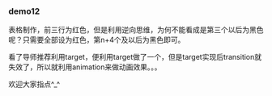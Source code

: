 ### demo12




表格制作，前三行为红色，但是利用逆向思维，为何不能看成是第三个以后为黑色呢？只需要全部设为红色，第n+4个及以后为黑色即可。 

看了导师推荐利用target，便利用target做了一个，但是target实现后transition就失效了，所以就利用animation来做动画效果。。。


欢迎大家指点^_^
